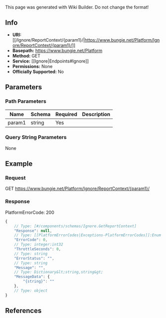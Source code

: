 <span class="wiki-builder">This page was generated with Wiki Builder. Do not change the format!</span>

## Info


* **URI:** [[/Ignore/ReportContext/{param1}/|https://www.bungie.net/Platform/Ignore/ReportContext/{param1}/]]
* **Basepath:** https://www.bungie.net/Platform
* **Method:** GET
* **Service:** [[Ignore|Endpoints#Ignore]]
* **Permissions:** None
* **Officially Supported:** No

## Parameters
### Path Parameters
Name | Schema | Required | Description
---- | ------ | -------- | -----------
param1 | string | Yes | 

### Query String Parameters
None

## Example
### Request
GET https://www.bungie.net/Platform/Ignore/ReportContext/{param1}/

### Response
PlatformErrorCode: 200
```javascript
{
    // Type: [#/components/schemas/Ignore.GetReportContext]
    "Response": null,
    // Type: [[PlatformErrorCodes|Exceptions-PlatformErrorCodes]]:Enum
    "ErrorCode": 0,
    // Type: integer:int32
    "ThrottleSeconds": 0,
    // Type: string
    "ErrorStatus": "",
    // Type: string
    "Message": "",
    // Type: Dictionary&lt;string,string&gt;
    "MessageData": {
        "{string}": ""
    },
    // Type: object
}

```

## References
